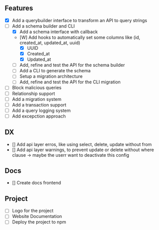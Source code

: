 
## Features 
- [X] Add a querybuilder interface to transform an API to query strings
- [ ] Add a schema builder and CLI
    - [X] Add a schema interface with callback
    - [W] Add hooks to automatically set some columns like (id, created_at, updated_at, uuid)
        - [X] UUID
        - [X] Created_at
        - [X] Updated_at
    - [ ] Add, refine and test the API for the schema builder
    - [ ] Add a CLI to generate the schema
    - [ ] Setup a migration architecture
    - [ ] Add, refine and test the API for the CLI migration
- [ ] Block malicious queries
- [ ] Relationship support
- [ ] Add a migration system
- [ ] Add a transaction support
- [ ] Add a query logging system
- [ ] Add excepction approach

## DX
- [] Add api layer erros, like using select, delete, update without from
- [] Add api layer warnings, to prevent update or delete without where clause -> maybe the userr want to deactivate this config 

## Docs
- [] Create docs frontend



## Project
- [ ] Logo for the project
- [ ] Website Documentation
- [ ] Deploy the project to npm
